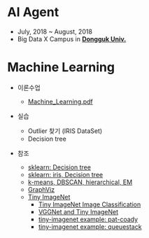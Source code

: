 # AI Agent

- July, 2018 ~ August, 2018
- Big Data X Campus in [**Dongguk Univ.**](http://www.dongguk.edu/mbs/kr/index.jsp)

# Machine Learning

- 이론수업
	- [Machine_Learning.pdf](./Machine_Learning.pdf)

- 실습
	- Outlier 찾기 (IRIS DataSet)
	- Decision tree

- 참조
	- [sklearn: Decision tree](http://scikit-learn.org/stable/modules/tree.html)
	- [sklearn: iris, Decision tree](https://medium.com/@rnbrown/creating-and-visualizing-decision-trees-with-python-f8e8fa394176)
	- [k-means, DBSCAN, hierarchical, EM](http://scikit-learn.org/stable/modules/clustering.html#clustering)
	- [GraphViz](https://graphviz.gitlab.io/_pages/Download/Download_windows.html)
	- [Tiny ImageNet](https://tiny-imagenet.herokuapp.com/)
		- [Tiny ImageNet Image Classification](http://cs231n.stanford.edu/reports/2017/pdfs/940.pdf)
		- [VGGNet and Tiny ImageNet](https://learningai.io/projects/2017/06/29/tiny-imagenet.html)
		- [tiny-imagenet example: pat-coady](https://github.com/pat-coady/tiny_imagenet)
		- [tiny-imagenet example: queuestack](https://github.com/queuestack/TinyImageNet)
